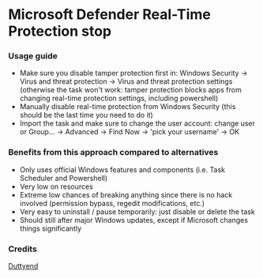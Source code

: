 # Microsoft Defender Real-Time Protection stop

### Usage guide
- Make sure you disable tamper protection first in: Windows Security → Virus and threat protection → Virus and threat protection settings (otherwise the task won't work: tamper protection blocks apps from changing real-time protection settings, including powershell)
- Manually disable real-time protection from Windows Security (this should be the last time you need to do it)
- Import the task and make sure to change the user account: change user or Group... → Advanced → Find Now → 'pick your username' → OK

### Benefits from this approach compared to alternatives
- Only uses official Windows features and components (i.e. Task Scheduler and Powershell)
- Very low on resources
- Extreme low chances of breaking anything since there is no hack involved (permission bypass, regedit modifications, etc.)
- Very easy to uninstall / pause temporarily: just disable or delete the task
- Should still after major Windows updates, except if Microsoft changes things significantly

### Credits
[Duttyend](https://github.com/duttyend/Microsoft-Defender-RTP-stop)
